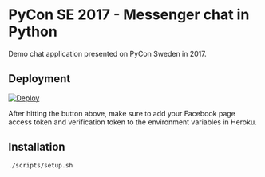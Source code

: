 # PyCon SE 2017 - Messenger chat in Python

Demo chat application presented on PyCon Sweden in 2017.

## Deployment
[![Deploy](https://www.herokucdn.com/deploy/button.svg)](https://heroku.com/deploy?template=https://github.com/akoskaaa/pycon-se-2017/tree/master)

After hitting the button above, make sure to add your Facebook page access token and verification token to the environment variables in Heroku.

## Installation
```sh
./scripts/setup.sh
```

